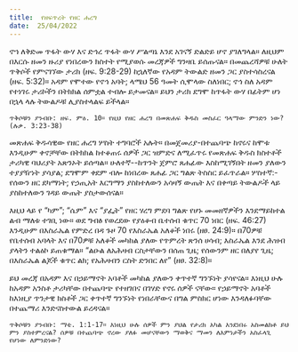 ```yaml
---
title:  የዘፍጥረት የዘር ሐረግ
date:  25/04/2022
---
```


ኖኀ ለቅድመ ጥፋት ውሃ እና ድኅረ ጥፋት ውሃ ሥልጣኔ እንደ አገናኝ ድልድይ ሆኖ ያገለግላል። ለዚህም በእርሱ ዘመን ዙሪያ የነበረውን ክስተት የሚያወሱ መረጃዎች ግንዛቤ ይሰጡናል። በመጨረሻዎቹ ሁለት ጥቅሶች የምናገኘው ታሪክ (ዘፍ. 9:28-29) ከኋለኛው የአዳም ትውልድ ዘመን ጋር ያስተሳስረናል (ዘፍ. 5:32)። አዳም የሞተው የኖኅ አባት; ላሜህ 56 ዓመት ሲሞላው ስለነበር; ኖኅ ስለ አዳም የተነገሩ ታሪኮችን በትክክል ሰምቷል ተብሎ ይታመናል። ይህን ታሪክ ደግሞ ከጥፋት ውሃ በፊትም ሆነ በኋላ ላሉ ትውልዶቹ ሊያስተላልፍ ይችላል።

`ጥቅሶቹን ያንብቡ: ዘፍ. ምዕ. 10። የዚህ የዘር ሐረግ በመጽሐፍ ቅዱስ መስፈር ዓላማው ምንድን ነው? (ሉቃ. 3:23-38)`

መጽሐፍ ቅዱሳዊው የዘር ሐረግ ሦስት ተግባሮች አሉት። በመጀመሪያ-በተጨባጭ ከኖሩና ከሞቱ እንዲሁም ቀኖቻቸው በትክክል ከተቆጠሩ ሰዎች ጋር ዝምድና ለሚፈጥሩ የመጽሐፍ ቅዱስ ክስተቶች ታሪካዊ ባህሪያት አጽንኦት ይሰጣል። ሁለተኛ--ከጥንት ጀምሮ ጸሐፊው እስከሚገኝበት ዘመን ያለውን ተያያዥነት ያሳያል; ደግሞም ቀደም ብሎ ከነበረው ጸሐፊ ጋር ግልጽ ትስስር ይፈጥራል። ሦስተኛ:-የሰውን ዘር ደካማነት; የኃጢአት እርግማን ያስከተለውን አሳዛኝ ውጤት እና በቀጣይ ትውልዶች ላይ ያስከተለውን ገዳይ ውጤት ያስታውሰናል።

እዚህ ላይ የ “ካም”; “ሴም” እና “ያፌት” የዘር ሃረግ ምደባ ግልጽ የሆኑ መመዘኛዎችን እንደማይከተል ልብ ማለቱ ተገቢ ነው። ወደ ግብፅ የወረደው የያዕቆብ ቤተሰብ ቁጥር 70 ነበር (ዘፍ. 46:27) እንዲሁም በእስራኤል የምድረ በዳ ጉዞ 70 የእስራኤል አለቆች ነበሩ (ዘፀ. 24:9)። በ70ዎቹ የቤተሰብ አባላት እና በ70ዎቹ አለቆች መካከል ያለው የጥምረት ጽንሰ ሀሳብ; እስራኤል እንደ ሕዝብ ያላትን ተልዕኮ ይጠቁማል። “ልዑል ለአሕዛብ ርስታቸውን በሰጠ ጊዜ; የሰውንም ዘር በለያየ ጊዜ; በእስራኤል ልጆች ቁጥር ልክ; የአሕዛብን ርስት ድንበር ለየ” (ዘፀ. 32:8)።

ይህ መረጃ በአዳም እና በኃይማኖት አባቶች መካከል ያለውን ቀጥተኛ ግንኙነት ያሳየናል። እነዚህ ሁሉ ከአዳም አንስቶ ታሪካቸው በተጨባጭ የተዘገበና በገሃድ የኖሩ ሰዎች ናቸው። የኃይማኖት አባቶች ከእነዚያ ጥንታዊ ክስቶች ጋር ቀጥተኛ ግንኙነት የነበራቸውና በግል ምስክር ሆነው እንዳለፉባቸው በተጨማሪ እንድናስተውል ይረዳናል።

`ጥቅሶቹን ያንብቡ: ማቴ. 1:1-17። እነዚህ ሁሉ ሰዎች ምን ያህል የታሪክ አካል እንደነበሩ አስመልክቶ ይህ ምን ያስተምረናል? ሰዎቹ በተጨባጭ ኖረው ያለፉ መሆናቸውን ማወቅና ማመን ለእምነታችን አስፈላጊ የሆነው ለምንድነው?`